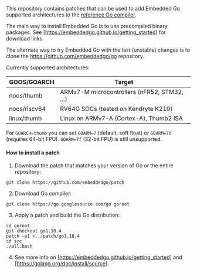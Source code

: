 This repository contains patches that can be used to add Embedded Go supported
architectures to the [reference Go compiler](https://go.dev/).

The main way to install Embedded Go is to use precompiled binary packages. See [https://embeddedgo.github.io/getting_started] for download links.

The alternate way to try Embedded Go with the last (unstable) changes is to clone the https://github.com/embeddedgo/go repository.

Currently supported architectures:

| GOOS/GOARCH  | Target                                       |
| ------------ | -------------------------------------------- |
| noos/thumb   | ARMv7-M microcontrollers (nFR52, STM32, ...) |
| noos/riscv64 | RV64G SOCs (tested on Kendryte K210)         |
| linux/thumb  | Linux on ARMv7-A (Cortex-A), Thumb2 ISA      |

For `GOARCH=thumb` you can set `GOARM=7` (default, soft float) or `GOARM=7d` (requires 64-bit FPU). `GOARM=7f` (32-bit FPU) is still unsupported.

#### How to install a patch

1. Download the patch that matches your version of Go or the entire repository:

```
git clone https://github.com/embeddedgo/patch
```

2. Download Go compiler:

```
git clone https://go.googlesource.com/go goroot
```

3. Apply a patch and build the Go distribution:

```
cd goroot
git checkout go1.18.4
patch -p1 <../patch/go1.18.4
cd src
./all.bash
```

4. See more info on [https://embeddedgo.github.io/getting_started] and [https://golang.org/doc/install/source].
